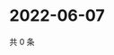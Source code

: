 # 2022-06-07

共 0 条

<!-- BEGIN WEIBO -->
<!-- 最后更新时间 Tue Jun 07 2022 22:03:40 GMT+0800 (China Standard Time) -->

<!-- END WEIBO -->

